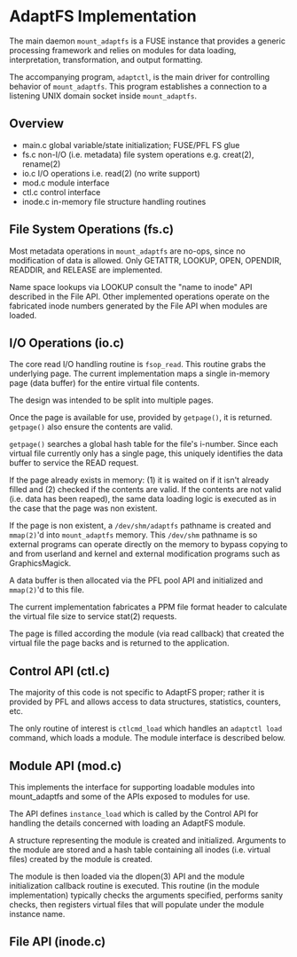 # AdaptFS Implementation

The main daemon `mount_adaptfs` is a FUSE instance that provides a
generic processing framework and relies on modules for data loading,
interpretation, transformation, and output formatting.

The accompanying program, `adaptctl`, is the main driver for controlling
behavior of `mount_adaptfs`.
This program establishes a connection to a listening UNIX domain socket
inside `mount_adaptfs`.

## Overview

* main.c
  global variable/state initialization; FUSE/PFL FS glue
* fs.c
  non-I/O (i.e. metadata) file system operations e.g. creat(2), rename(2)
* io.c
  I/O operations i.e. read(2) (no write support)
* mod.c
  module interface
* ctl.c
  control interface
* inode.c
  in-memory file structure handling routines

## File System Operations (fs.c)

Most metadata operations in `mount_adaptfs` are no-ops, since no
modification of data is allowed.
Only GETATTR, LOOKUP, OPEN, OPENDIR, READDIR, and RELEASE are
implemented.

Name space lookups via LOOKUP consult the "name to inode" API described
in the File API.
Other implemented operations operate on the fabricated inode numbers
generated by the File API when modules are loaded.

## I/O Operations (io.c)

The core read I/O handling routine is `fsop_read`.
This routine grabs the underlying page.
The current implementation maps a single in-memory page (data buffer)
for the entire virtual file contents.

The design was intended to be split into multiple pages.

Once the page is available for use, provided by `getpage()`, it is
returned.
`getpage()` also ensure the contents are valid.

`getpage()` searches a global hash table for the file's i-number.
Since each virtual file currently only has a single page, this uniquely
identifies the data buffer to service the READ request.

If the page already exists in memory: (1) it is waited on if it isn't
already filled and (2) checked if the contents are valid.
If the contents are not valid (i.e. data has been reaped), the same data
loading logic is executed as in the case that the page was non existent.

If the page is non existent, a `/dev/shm/adaptfs` pathname is created
and `mmap(2)`'d into `mount_adaptfs` memory.
This `/dev/shm` pathname is so external programs can operate directly on
the memory to bypass copying to and from userland and kernel and
external modification programs such as GraphicsMagick.

A data buffer is then allocated via the PFL pool API and initialized and
`mmap(2)`'d to this file.

The current implementation fabricates a PPM file format header to
calculate the virtual file size to service stat(2) requests.

The page is filled according the module (via read callback) that created
the virtual file the page backs and is returned to the application.

## Control API (ctl.c)

The majority of this code is not specific to AdaptFS proper; rather it
is provided by PFL and allows access to data structures, statistics,
counters, etc.

The only routine of interest is `ctlcmd_load` which handles an `adaptctl
load` command, which loads a module.
The module interface is described below.

## Module API (mod.c)

This implements the interface for supporting loadable modules into
mount_adaptfs and some of the APIs exposed to modules for use.

The API defines `instance_load` which is called by the Control API for
handling the details concerned with loading an AdaptFS module.

A structure representing the module is created and initialized.
Arguments to the module are stored and a hash table containing all
inodes (i.e. virtual files) created by the module is created.

The module is then loaded via the dlopen(3) API and the module
initialization callback routine is executed.
This routine (in the module implementation) typically checks the
arguments specified, performs sanity checks, then registers virtual
files that will populate under the module instance name.

## File API (inode.c)










